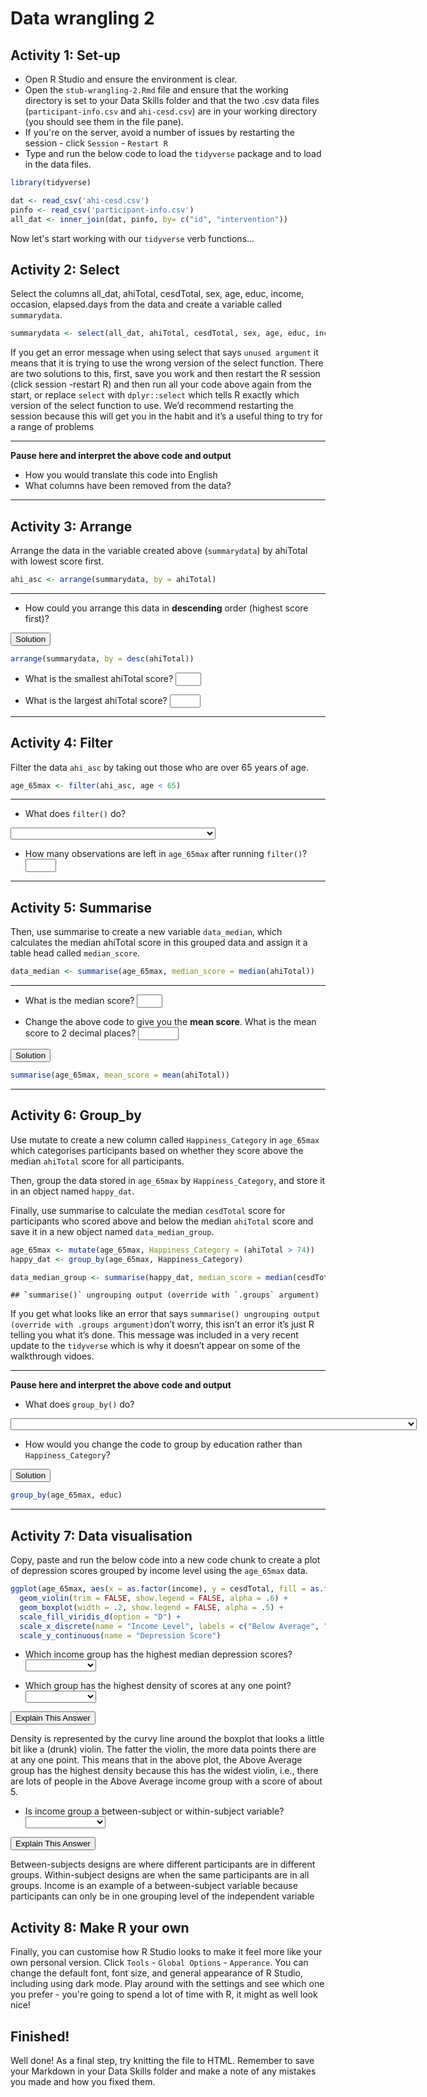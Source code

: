 # Data wrangling 2

## Activity 1: Set-up

* Open R Studio and ensure the environment is clear.  
* Open the `stub-wrangling-2.Rmd` file and ensure that the working directory is set to your Data Skills folder and that the two .csv data files (`participant-info.csv` and `ahi-cesd.csv`) are in your working directory (you should see them in the file pane).   
* If you're on the server, avoid a number of issues by restarting the session - click `Session` - `Restart R`  
* Type and run the below code to load the `tidyverse` package and to load in the data files. 


```r
library(tidyverse) 

dat <- read_csv('ahi-cesd.csv')
pinfo <- read_csv('participant-info.csv')
all_dat <- inner_join(dat, pinfo, by= c("id", "intervention"))
```




Now let's start working with our `tidyverse` verb functions...

## Activity 2: Select  

Select the columns all_dat, ahiTotal, cesdTotal, sex, age, educ, income, occasion, elapsed.days from the data and create a variable called ```summarydata```. 


```r
summarydata <- select(all_dat, ahiTotal, cesdTotal, sex, age, educ, income, occasion, elapsed.days)
```

<div class="danger">
<p>If you get an error message when using select that says <code>unused argument</code> it means that it is trying to use the wrong version of the select function. There are two solutions to this, first, save you work and then restart the R session (click session -restart R) and then run all your code above again from the start, or replace <code>select</code> with <code>dplyr::select</code> which tells R exactly which version of the select function to use. We’d recommend restarting the session because this will get you in the habit and it’s a useful thing to try for a range of problems</p>
</div>

******

**Pause here and interpret the above code and output**

* How you would translate this code into English 
* What columns have been removed from the data? 

******

## Activity 3: Arrange  

Arrange the data in the variable created above (```summarydata```) by ahiTotal with lowest score first. 

```r
ahi_asc <- arrange(summarydata, by = ahiTotal)
```

******

* How could you arrange this data in **descending** order (highest score first)?  


<div class='solution'><button>Solution</button>


```r
arrange(summarydata, by = desc(ahiTotal))
```

</div>


* What is the smallest ahiTotal score? <input class='solveme nospaces' size='2' data-answer='["32"]'/>

* What is the largest ahiTotal score? <input class='solveme nospaces' size='3' data-answer='["114"]'/>

******

## Activity 4: Filter  

Filter the data ```ahi_asc``` by taking out those who are over 65 years of age.  

```r
age_65max <- filter(ahi_asc, age < 65)
```

******

* What does `filter()` do? 

<select class='solveme' data-answer='["removes information that we are not interested in"]'> <option></option> <option>splits a column into multiple columns</option> <option>transforms existing columns</option> <option>takes multiple columns and collapses them together</option> <option>removes information that we are not interested in</option></select>

* How many observations are left in `age_65max` after running `filter()`? <input class='solveme nospaces' size='3' data-answer='["939"]'/>

******

## Activity 5: Summarise  

Then, use summarise to create a new variable ```data_median```, which calculates the median ahiTotal score in this grouped data and assign it a table head called ```median_score```.

```r
data_median <- summarise(age_65max, median_score = median(ahiTotal))
```

******

* What is the median score? <input class='solveme nospaces' size='2' data-answer='["74"]'/>

* Change the above code to give you the **mean score**. What is the mean score to 2 decimal places? <input class='solveme nospaces' size='5' data-answer='["72.48"]'/>


<div class='solution'><button>Solution</button>


```r
summarise(age_65max, mean_score = mean(ahiTotal))
```

</div>


******

## Activity 6: Group_by  

Use mutate to create a new column called `Happiness_Category` in `age_65max` which categorises participants based on whether they score above the median `ahiTotal` score for all participants. 

Then, group the data stored in  ```age_65max``` by `Happiness_Category`, and store it in an object named ```happy_dat```. 

Finally, use summarise to calculate the median `cesdTotal` score for participants who scored above and below the median `ahiTotal` score and save it in a new object named `data_median_group`.


```r
age_65max <- mutate(age_65max, Happiness_Category = (ahiTotal > 74))
happy_dat <- group_by(age_65max, Happiness_Category)

data_median_group <- summarise(happy_dat, median_score = median(cesdTotal))
```

```
## `summarise()` ungrouping output (override with `.groups` argument)
```

<div class="info">
<p>If you get what looks like an error that says <code>summarise() ungrouping output (override with .groups argument)</code>don’t worry, this isn’t an error it’s just R telling you what it’s done. This message was included in a very recent update to the <code>tidyverse</code> which is why it doesn’t appear on some of the walkthrough vidoes.</p>
</div>

******

**Pause here and interpret the above code and output**

* What does `group_by()` do? 

<select class='solveme' data-answer='["groups data frames based on a specific column so that all later operations are carried out on a group basis"]'> <option></option> <option>provides summary statistics of an existing dataframe</option> <option>organises information in ascending or descending order</option> <option>transforms existing columns</option> <option>groups data frames based on a specific column so that all later operations are carried out on a group basis</option></select>

* How would you change the code to group by education rather than `Happiness_Category`?


<div class='solution'><button>Solution</button>


```r
group_by(age_65max, educ)
```

</div>


******

## Activity 7: Data visualisation

Copy, paste and run the below code into a new code chunk to create a plot of depression scores grouped by income level using the `age_65max` data.


```r
ggplot(age_65max, aes(x = as.factor(income), y = cesdTotal, fill = as.factor(income))) +
  geom_violin(trim = FALSE, show.legend = FALSE, alpha = .6) +
  geom_boxplot(width = .2, show.legend = FALSE, alpha = .5) +
  scale_fill_viridis_d(option = "D") +
  scale_x_discrete(name = "Income Level", labels = c("Below Average", "Average", "Above Average")) +
  scale_y_continuous(name = "Depression Score")
```

* Which income group has the highest median depression scores? <select class='solveme' data-answer='["Below Average"]'> <option></option> <option>Below Average</option> <option>Average</option> <option>Above Average</option></select>

* Which group has the highest density of scores at any one point? <select class='solveme' data-answer='["Above Average"]'> <option></option> <option>Below Average</option> <option>Average</option> <option>Above Average</option></select>


<div class='solution'><button>Explain This Answer</button>

Density is represented by the curvy line around the boxplot that looks a little bit like a (drunk) violin. The fatter the violin, the more data points there are at any one point. This means that in the above plot, the Above Average group has the highest density because this has the widest violin, i.e., there are lots of people in the Above Average income group with a score of about 5.

</div>


* Is income group a between-subject or within-subject variable? <select class='solveme' data-answer='["Between-subjects"]'> <option></option> <option>Between-subjects</option> <option>Within-subjects</option></select>


<div class='solution'><button>Explain This Answer</button>

Between-subjects designs are where different participants are in different groups. Within-subject designs are when the same participants are in all groups. Income is an example of a between-subject variable because participants can only be in one grouping level of the independent variable

</div>


## Activity 8: Make R your own

Finally, you can customise how R Studio looks to make it feel more like your own personal version. Click `Tools` - `Global Options` - `Apperance`. You can change the default font, font size, and general appearance of R Studio, including using dark mode. Play around with the settings and see which one you prefer - you're going to spend a lot of time with R, it might as well look nice!


## Finished!

Well done! As a final step, try knitting the file to HTML. Remember to save your Markdown in your Data Skills folder and make a note of any mistakes you made and how you fixed them. 
